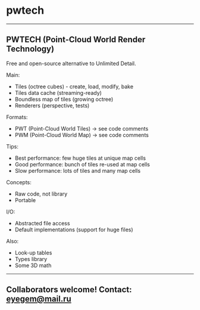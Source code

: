 # pwtech
----------------------------------------------------------------
 PWTECH (Point-Cloud World Render Technology)
----------------------------------------------------------------

  Free and open-source alternative to Unlimited Detail.

 Main:
   * Tiles (octree cubes) - create, load, modify, bake
   * Tiles data cache (streaming-ready)
   * Boundless map of tiles (growing octree)
   * Renderers (perspective, tests)

 Formats:
   * PWT (Point-Cloud World Tiles) -> see code comments
   * PWM (Point-Cloud World Map)   -> see code comments

 Tips:
   * Best performance: few huge tiles at unique map cells
   * Good performance: bunch of tiles re-used at map cells
   * Slow performance: lots of tiles and many map cells

 Concepts:
   * Raw code, not library
   * Portable

 I/O:
   * Abstracted file access
   * Default implementations (support for huge files)

 Also:
   * Look-up tables
   * Types library
   * Some 3D math

----------------------------------------------------------------
 Collaborators welcome! Contact: eyegem@mail.ru
----------------------------------------------------------------

